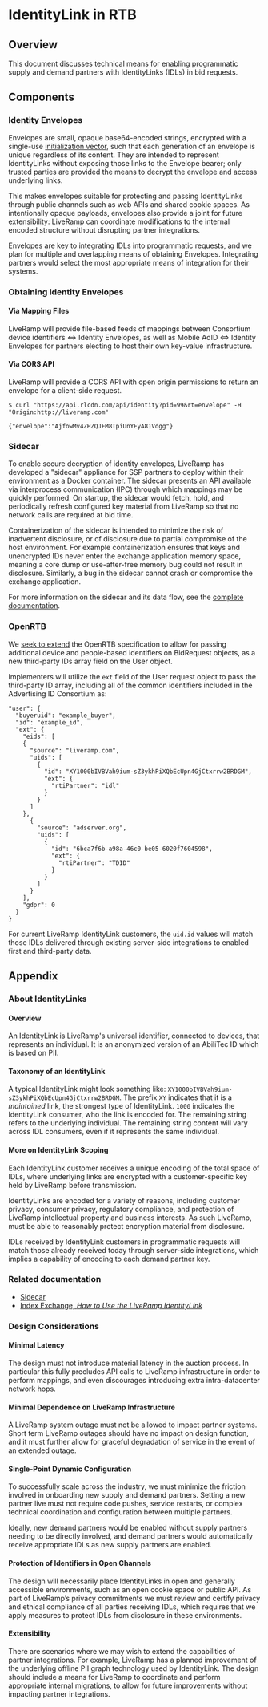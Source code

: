 # IdentityLink in RTB

## Overview
This document discusses technical means for enabling programmatic supply and demand partners with IdentityLinks (IDLs) in bid requests.

## Components
### Identity Envelopes
Envelopes are small, opaque base64-encoded strings, encrypted with a single-use [initialization vector](https://en.wikipedia.org/wiki/Initialization_vector), such that each generation of an envelope is unique regardless of its content. They are intended to represent IdentityLinks without exposing those links to the Envelope bearer; only trusted parties are provided the means to decrypt the envelope and access underlying links.

This makes envelopes suitable for protecting and passing IdentityLinks through public channels such as web APIs and shared cookie spaces. As intentionally opaque payloads, envelopes also provide a joint for future extensibility: LiveRamp can coordinate modifications to the internal encoded structure without disrupting partner integrations.

Envelopes are key to integrating IDLs into programmatic requests, and we plan for multiple and overlapping means of obtaining Envelopes. Integrating partners would select the most appropriate means of integration for their systems.

### Obtaining Identity Envelopes
#### Via Mapping Files
LiveRamp will provide file-based feeds of mappings between Consortium device identifiers ⇔ Identity Envelopes, as well as Mobile AdID ⇔ Identity Envelopes for partners electing to host their own key-value infrastructure.

#### Via CORS API

LiveRamp will provide a CORS API with open origin permissions to return an envelope for a client-side request.

```
$ curl "https://api.rlcdn.com/api/identity?pid=99&rt=envelope" -H "Origin:http://liveramp.com"

{"envelope":"AjfowMv4ZHZQJFM8TpiUnYEyA81Vdgg"}
```
### Sidecar
To enable secure decryption of identity envelopes, LiveRamp has developed a "sidecar" appliance for SSP partners to deploy within their environment as a Docker container. The sidecar presents an API available via interprocess communication (IPC) through which mappings may be quickly performed. On startup, the sidecar would fetch, hold, and periodically refresh configured key material from LiveRamp so that no network calls are required at bid time.

Containerization of the sidecar is intended to minimize the risk of inadvertent disclosure, or of disclosure due to partial compromise of the host environment. For example containerization ensures that keys and unencrypted IDs never enter the exchange application memory space, meaning a core dump or use-after-free memory bug could not result in disclosure. Similarly, a bug in the sidecar cannot crash or compromise the exchange application.

For more information on the sidecar and its data flow, see the [complete documentation](https://sidecar.readme.io/docs).

### OpenRTB
We [seek to extend](https://iabtechlab.com/wp-content/uploads/2017/09/OpenRTB-3.0-Draft-Framework-for-Public-Comment.pdf) the OpenRTB specification to allow for passing additional device and people-based identifiers on BidRequest objects, as a new third-party IDs array field on the User object.

Implementers will utilize the `ext` field of the User request object to pass the third-party ID array, including all of the common identifiers included in the Advertising ID Consortium as:

```
"user": {
  "buyeruid": "example_buyer",
  "id": "example_id",
  "ext": {
    "eids": [
    {
      "source": "liveramp.com",
      "uids": [
        {
          "id": "XY1000bIVBVah9ium-sZ3ykhPiXQbEcUpn4GjCtxrrw2BRDGM",
          "ext": {
            "rtiPartner": "idl"
          }
        }
      ]
    },
      {
        "source": "adserver.org",
        "uids": [
          {
            "id": "6bca7f6b-a98a-46c0-be05-6020f7604598",
            "ext": {
              "rtiPartner": "TDID"
            }
          }
        ]
      }
    ],
    "gdpr": 0
  }
}
```

For current LiveRamp IdentityLink customers, the `uid.id` values will match those IDLs delivered through existing server-side integrations to enabled first and third-party data.

## Appendix

### About IdentityLinks
#### Overview
An IdentityLink is LiveRamp's universal identifier, connected to devices, that represents an individual. It is an anonymized version of an AbiliTec ID which is based on PII.

#### Taxonomy of an IdentityLink
A typical IdentityLink might look something like: `XY1000bIVBVah9ium-sZ3ykhPiXQbEcUpn4GjCtxrrw2BRDGM`. The prefix `XY` indicates that it is a _maintained_ link, the strongest type of IdentityLink. `1000` indicates the IdentityLink consumer, who the link is encoded for. The remaining string refers to the underlying individual. The remaining string content will vary across IDL consumers, even if it represents the same individual.

#### More on IdentityLink Scoping
Each IdentityLink customer receives a unique encoding of the total space of IDLs, where underlying links are encrypted with a customer-specific key held by LiveRamp before transmission.

IdentityLinks are encoded for a variety of reasons, including customer privacy, consumer privacy, regulatory compliance, and protection of LiveRamp intellectual property and business interests. As such LiveRamp, must be able to reasonably protect encryption material from disclosure.

IDLs received by IdentityLink customers in programmatic requests will match those already received today through server-side integrations, which implies a capability of encoding to each demand partner key.

### Related documentation
- [Sidecar](https://sidecar.readme.io)
- [Index Exchange, _How to Use the LiveRamp IdentityLink_](https://kb.indexexchange.com/Identity/How_to_Use_the_LiveRamp_Identity_Link.htm)

### Design Considerations

#### Minimal Latency
The design must not introduce material latency in the auction process. In particular this fully precludes API calls to LiveRamp infrastructure in order to perform mappings, and even discourages introducing extra intra-datacenter network hops.

#### Minimal Dependence on LiveRamp Infrastructure
A LiveRamp system outage must not be allowed to impact partner systems. Short term LiveRamp outages should have no impact on design function, and it must further allow for graceful degradation of service in the event of an extended outage.

#### Single-Point Dynamic Configuration
To successfully scale across the industry, we must minimize the friction involved in onboarding new supply and demand partners. Setting a new partner live must not require code pushes, service restarts, or complex technical coordination and configuration between multiple partners.

Ideally, new demand partners would be enabled without supply partners needing to be directly involved, and demand partners would automatically receive appropriate IDLs as new supply partners are enabled.

#### Protection of Identifiers in Open Channels
The design will necessarily place IdentityLinks in open and generally accessible environments, such as an open cookie space or public API. As part of LiveRamp’s privacy commitments we must review and certify privacy and ethical compliance of all parties receiving IDLs, which requires that we apply measures to protect IDLs from disclosure in these environments.

#### Extensibility
There are scenarios where we may wish to extend the capabilities of partner integrations. For example, LiveRamp has a planned improvement of the underlying offline PII graph technology used by IdentityLink. The design should include a means for LiveRamp to coordinate and perform appropriate internal migrations, to allow for future improvements without impacting partner integrations.
